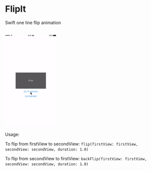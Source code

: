 # FlipIt
Swift one line flip animation


<br>
<img height="300" src="https://github.com/MaeseppTarvo/FlipIt/blob/master/flipitgif.gif?raw=true" />
</br>

Usage:

To flip from firstView to secondView: ```flip(firstView: firstView, secondView: secondView, duration: 1.0)```

To flip from secondView to firstView: ```backFlip(firstView: firstView, secondView: secondView, duration: 1.0)```
